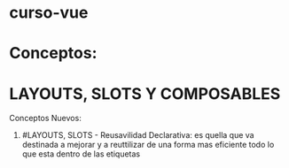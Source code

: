 # curso-vue

# Conceptos:

# LAYOUTS, SLOTS Y COMPOSABLES

Conceptos Nuevos:

1. #LAYOUTS, SLOTS - Reusavilidad Declarativa:
   es quella que va destinada a mejorar y a reuttilizar de una forma mas eficiente todo lo que esta dentro de las etiquetas <Template>.

2. #COMPOSABLES - Reusavilidad Programatica:
   es aquella que esta enfocada principalmente a la mejora de la estructura <SCRIPT> de cada componente.
